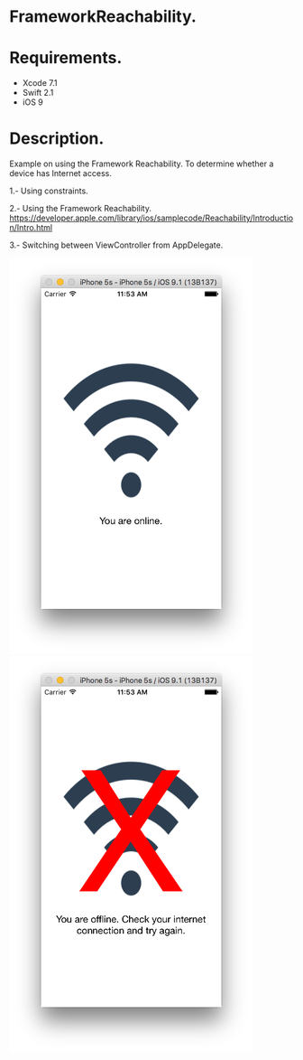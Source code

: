 # FrameworkReachability.

# Requirements.
- Xcode 7.1
- Swift 2.1
- iOS 9

# Description.
Example on using the Framework Reachability. To determine whether a device has Internet access.

1.- Using constraints.

2.- Using the Framework Reachability. https://developer.apple.com/library/ios/samplecode/Reachability/Introduction/Intro.html

3.- Switching between ViewController from AppDelegate.

![ScreenShot](https://github.com/ingrichardavid/iOS-Repository/blob/master/FrameworkReachability/sample_images/1.png)
![ScreenShot](https://github.com/ingrichardavid/iOS-Repository/blob/master/FrameworkReachability/sample_images/2.png)
